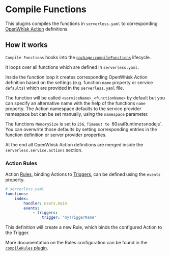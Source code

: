 # Compile Functions

This plugins compiles the functions in `serverless.yaml` to corresponding [OpenWhisk Action](https://github.com/openwhisk/openwhisk/blob/master/docs/actions.md)
definitions.

## How it works

`Compile Functions` hooks into the [`package:compileFunctions`](/lib/plugins/deploy) lifecycle.

It loops over all functions which are defined in `serverless.yaml`.

Inside the function loop it creates corresponding OpenWhisk Action definition based on the settings
(e.g. function `name` property or service `defaults`) which are provided in the `serverless.yaml` file.

The function will be called `<serviceName>_<functionName>` by default but you
can specify an alternative name with the help of the functions `name` property.
The Action namespace defaults to the service provider namespace but can be set
manually, using the `namespace` parameter.

The functions `MemorySize` is set to `256`, `Timeout to `60` and `Runtime` to `nodejs`. You can overwrite those defaults by setting
corresponding entries in the function definition or server provider properties.

At the end all OpenWhisk Action definitions are merged inside the `serverless.service.actions` section.

### Action Rules

Action [Rules](https://github.com/openwhisk/openwhisk/blob/master/docs/triggers_rules.md), binding Actions to [Triggers](https://github.com/openwhisk/openwhisk/blob/master/docs/triggers_rules.md), can be defined using the `events` property.

```yaml
# serverless.yaml
functions:
    index:
        handler: users.main
        events:
            - triggers: 
                trigger: "myTriggerName"
```

This definition will create a new Rule, which binds the configured Action to the
Trigger.

More documentation on the Rules configuration can be found in the [`compileRules` plugin](../rules). 
